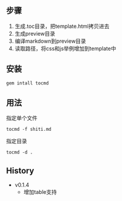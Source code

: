## 步骤

1. 生成.toc目录，把template.html拷贝进去
1. 生成preview目录
1. 编译markdown到preview目录
1. 读取路径，将css和js举例增加到template中


## 安装

	gem intall tocmd

## 用法

指定单个文件

	tocmd -f shiti.md
	
指定目录

	tocmd -d .
	
	

## History

- v0.1.4
	- 增加table支持
	
	